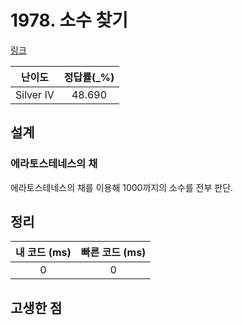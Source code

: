 # 1978. 소수 찾기

[링크](https://www.acmicpc.net/problem/1978)

|  난이도   | 정답률(\_%) |
| :-------: | :---------: |
| Silver IV |   48.690    |

## 설계

### 에라토스테네스의 채

에라토스테네스의 채를 이용해 1000까지의 소수를 전부 판단.

## 정리

| 내 코드 (ms) | 빠른 코드 (ms) |
| :----------: | :------------: |
|      0       |       0        |

## 고생한 점
